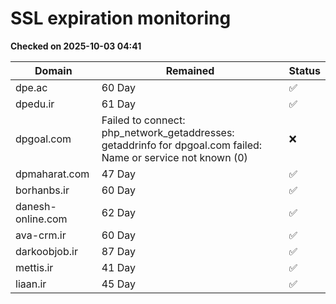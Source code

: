 # SSL expiration monitoring

**Checked on 2025-10-03 04:41**

| Domain | Remained | Status       |
|--------|----------|--------------|
| dpe.ac     | 60 Day   | ✅ |
| dpedu.ir     | 61 Day   | ✅ |
| dpgoal.com     | Failed to connect: php_network_getaddresses: getaddrinfo for dpgoal.com failed: Name or service not known (0)       | ❌ |
| dpmaharat.com     | 47 Day   | ✅ |
| borhanbs.ir     | 60 Day   | ✅ |
| danesh-online.com     | 62 Day   | ✅ |
| ava-crm.ir     | 60 Day   | ✅ |
| darkoobjob.ir     | 87 Day   | ✅ |
| mettis.ir     | 41 Day   | ✅ |
| liaan.ir     | 45 Day   | ✅ |
